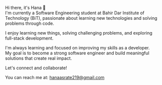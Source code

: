 Hi there, it's Hana 👋  
I'm currently a Software Engineering student at Bahir Dar Institute of Technology (BiT), passionate about learning new technologies and solving problems through code.

I enjoy learning new things, solving challenging problems, and exploring full-stack development.

I'm always learning and focused on improving my skills as a developer.  
My goal is to become a strong software engineer and build meaningful solutions that create real impact.

Let's connect and collaborate!

You can reach me at: hanaasrate219@gmail.com
